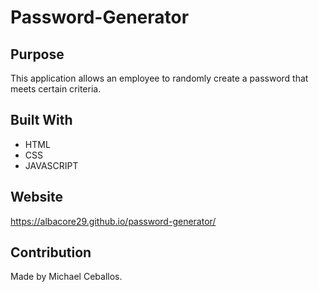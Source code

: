 # Password-Generator

## Purpose
This application allows an employee to randomly create a password that meets certain criteria.

## Built With

* HTML
* CSS
* JAVASCRIPT

## Website
https://albacore29.github.io/password-generator/

## Contribution
Made by Michael Ceballos.